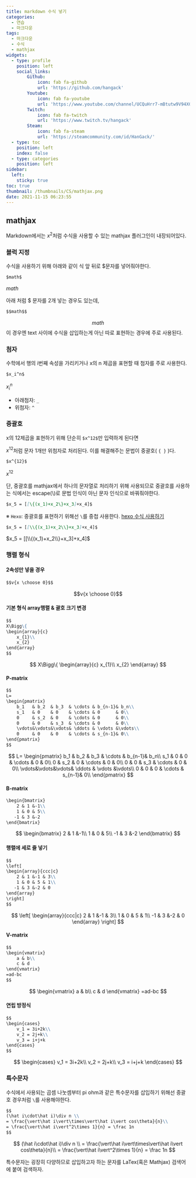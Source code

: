 ```yaml
---
title: markdown 수식 넣기
categories:
  - 연습
  - 마크다운
tags:
  - 마크다운
  - 수식
  - mathjax
widgets:
  - type: profile
    position: left
    social_links:
        Github:
            icon: fab fa-github
            url: 'https://github.com/hangack'
        Youtube:
            icon: fab fa-youtube
            url: 'https://www.youtube.com/channel/UCQuHrr7-mBtutw9V94XGH-g'
        Twitch:
            icon: fab fa-twitch
            url: 'https://www.twitch.tv/hangack'
        Steam:
            icon: fab fa-steam
            url: 'https://steamcommunity.com/id/HanGack/'
  - type: toc
    position: left
    index: false
  - type: categories
    position: left
sidebar:
  left:
    sticky: true
toc: true
thumbnail: /thumbnails/CS/mathjax.png
date: 2021-11-15 06:23:55
---
```


## mathjax

Markdown에서는 $x^2$처럼 수식을 사용할 수 있는 mathjax 플러그인이 내장되어있다.

### 블럭 지정

수식을 사용하기 위해 아래와 같이 식 앞 뒤로 $문자를 넣어줘야한다.
```markdown
$math$
```
$math$

아래 처럼 $ 문자를 2개 넣는 경우도 있는데,
```markdown
$$math$$
```
$$math$$
이 경우엔 text 사이에 수식을 삽입하는게 아닌 따로 표현하는 경우에 주로 사용된다.

### 첨자

수학에서 행의 i번째 속성을 가리키거나 x의 n 제곱을 표현할 때 첨자를 주로 사용한다.

```markdown
$x_i^n$
```
$x_i^n$
 - 아래첨자: `_`
 - 위첨자: `^`

### 중괄호

x의 12제곱을 표현하기 위해 단순히 `$x^12$`만 입력하게 된다면

$x^12$처럼 문자 1개만 위첨자로 처리된다.
이를 해결해주는 문법이 중괄호( `{ }` )다.

```markdown
$x^{12}$
```
$x^{12}$

단, 중괄호를 mathjax에서 하나의 문자열로 처리하기 위해 사용되므로 중괄호를 사용하는 식에서는 escape(\\)로 문법 인식이 아닌 문자 인식으로 바꿔줘야한다.

```markdown
$x_5 = [[\{(x_1)+x_2\}+x_3]+x_4]$
```

※ `Hexo`: 중괄호를 표현하기 위해선 `\`를 중첩 사용한다.
[hexo 수식 사용하기](https://hangack.github.io/2021/11/13/Blog/Setting/Hexo-blog-mathjax/)
```markdown
$x_5 = [[\\{(x_1)+x_2\\}+x_3]+x_4]$
```
$x_5 = [[\\{(x_1)+x_2\\}+x_3]+x_4]$


### 행렬 형식

#### 2속성만 넣을 경우
```markdown
$$v{x \choose 0}$$
```
$$v{x \choose 0}$$

#### 기본 형식 array행렬 & 괄호 크기 변경
```markdown
$$
X\Bigg\{
\begin{array}{c}
    x_{1}\\
    x_{2}
\end{array}
$$
```
$$
X\Bigg\{
\begin{array}{c}
    x_{1}\\
    x_{2}
\end{array}
$$

#### P-matrix
```markdown
$$
L=
\begin{pmatrix}
    b_1   & b_2  & b_3  & \cdots & b_{n-1}& b_n\\
    s_1   & 0    & 0    & \cdots & 0      & 0\\
    0     & s_2  & 0    & \cdots & 0      & 0\\
    0     & 0    & s_3  & \cdots & 0      & 0\\
    \vdots&\vdots&\vdots& \ddots & \vdots &\vdots\\
    0     & 0    & 0    & \cdots & s_{n-1}& 0\\
\end{pmatrix}
$$
```
$$
L=
\begin{pmatrix}
    b_1   & b_2  & b_3  & \cdots & b_{n-1}& b_n\\
    s_1   & 0    & 0    & \cdots & 0      & 0\\
    0     & s_2  & 0    & \cdots & 0      & 0\\
    0     & 0    & s_3  & \cdots & 0      & 0\\
    \vdots&\vdots&\vdots& \ddots & \vdots &\vdots\\
    0     & 0    & 0    & \cdots & s_{n-1}& 0\\
\end{pmatrix}
$$

#### B-matrix
```markdown
\begin{bmatrix}
    2 & 1 &-1\\
    1 & 0 & 5\\
   -1 & 3 &-2
\end{bmatrix}
```
$$
\begin{bmatrix}
    2 & 1 &-1\\
    1 & 0 & 5\\
   -1 & 3 &-2
\end{bmatrix}
$$

#### 행렬에 세로 줄 넣기
```markdown
$$
\left[
\begin{array}{ccc|c}
    2 & 1 &-1 & 3\\
    1 & 0 & 5 & 1\\
   -1 & 3 &-2 & 0
\end{array}
\right]
$$
```

$$
\left[ 
\begin{array}{ccc|c}
    2 & 1 &-1 & 3\\
    1 & 0 & 5 & 1\\
   -1 & 3 &-2 & 0
\end{array}
\right]
$$


#### V-matrix
```markdown
$$
\begin{vmatrix}
    a & b\\
    c & d
\end{vmatrix}
=ad-bc
$$
```
$$
\begin{vmatrix}
    a & b\\
    c & d
\end{vmatrix}
=ad-bc
$$

#### 연립 방정식
```markdown
$$
\begin{cases}
    v_1 = 3i+2k\\
    v_2 = 2j+k\\
    v_3 = i+j+k
\end{cases}
$$
```
$$
\begin{cases}
    v_1 = 3i+2k\\
    v_2 = 2j+k\\
    v_3 = i+j+k
\end{cases}
$$


### 특수문자

수식에서 사용되는 곱셈 나눗셈부터 pi ohm과 같은 특수문자를 삽입하기 위해선 중괄호 경우처럼 `\`를 사용해야한다.

```markdown
$$
(\hat i\cdot\hat i)\div n \\
= \frac{\vert\hat i\vert\times\vert\hat i\vert cos\theta}{n}\\
= \frac{\vert\hat i\vert^2\times 1}{n} = \frac 1n
$$
```

$$
(\hat i\cdot\hat i)\div n \\
= \frac{\vert\hat i\vert\times\vert\hat i\vert cos\theta}{n}\\
= \frac{\vert\hat i\vert^2\times 1}{n} = \frac 1n
$$

특수문자는 굉장히 다양하므로 삽입하고자 하는 문자를 LaTex(혹은 Mathjax) 검색어에 붙여 검색하자.